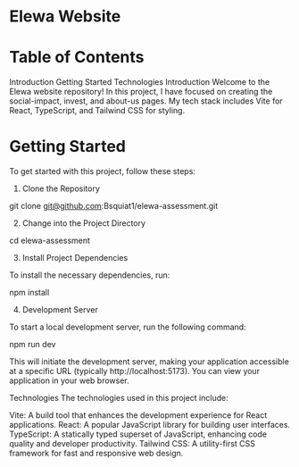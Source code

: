 


# Elewa Website


# Table of Contents
Introduction
Getting Started
Technologies
Introduction
Welcome to the Elewa website repository! In this project, I have focused on creating the social-impact, invest, and about-us pages. My tech stack includes Vite for React, TypeScript, and Tailwind CSS for styling.

# Getting Started
To get started with this project, follow these steps:

1. Clone the Repository


git clone git@github.com:Bsquiat1/elewa-assessment.git

2. Change into the Project Directory


cd elewa-assessment

3. Install Project Dependencies

To install the necessary dependencies, run:


npm install

4. Development Server

To start a local development server, run the following command:


npm run dev

This will initiate the development server, making your application accessible at a specific URL (typically http://localhost:5173). You can view your application in your web browser.

Technologies
The technologies used in this project include:

Vite: A build tool that enhances the development experience for React applications.
React: A popular JavaScript library for building user interfaces.
TypeScript: A statically typed superset of JavaScript, enhancing code quality and developer productivity.
Tailwind CSS: A utility-first CSS framework for fast and responsive web design.
